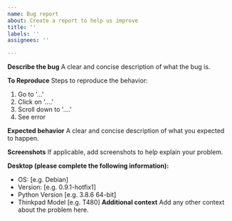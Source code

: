 ```yaml
---
name: Bug report
about: Create a report to help us improve
title: ''
labels: ''
assignees: ''

---
```


**Describe the bug**
A clear and concise description of what the bug is.

**To Reproduce**
Steps to reproduce the behavior:
1. Go to '...'
2. Click on '....'
3. Scroll down to '....'
4. See error

**Expected behavior**
A clear and concise description of what you expected to happen.

**Screenshots**
If applicable, add screenshots to help explain your problem.

**Desktop (please complete the following information):**
 - OS: [e.g. Debian]
 - Version: [e.g. 0.9.1-hotfix1]
 - Python Version [e.g. 3.8.6 64-bit]
 - Thinkpad Model [e.g. T480]
**Additional context**
Add any other context about the problem here.
